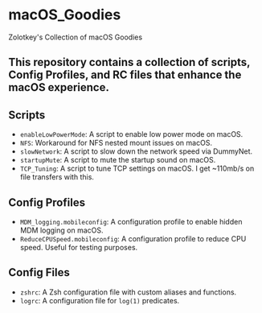 # macOS_Goodies
Zolotkey's Collection of macOS Goodies 

## This repository contains a collection of scripts, Config Profiles, and RC files that enhance the macOS experience.

## Scripts
- `enableLowPowerMode`: A script to enable low power mode on macOS.
- `NFS`: Workaround for NFS nested mount issues on macOS.
- `slowNetwork`: A script to slow down the network speed via DummyNet.
- `startupMute`: A script to mute the startup sound on macOS.
- `TCP_Tuning`: A script to tune TCP settings on macOS. I get ~110mb/s on file transfers with this.

## Config Profiles
- `MDM_logging.mobileconfig`: A configuration profile to enable hidden MDM logging on macOS.
- `ReduceCPUSpeed.mobileconfig`: A configuration profile to reduce CPU speed. Useful for testing purposes.

## Config Files
- `zshrc`: A Zsh configuration file with custom aliases and functions.
- `logrc`: A configuration file for `log(1)` predicates.
